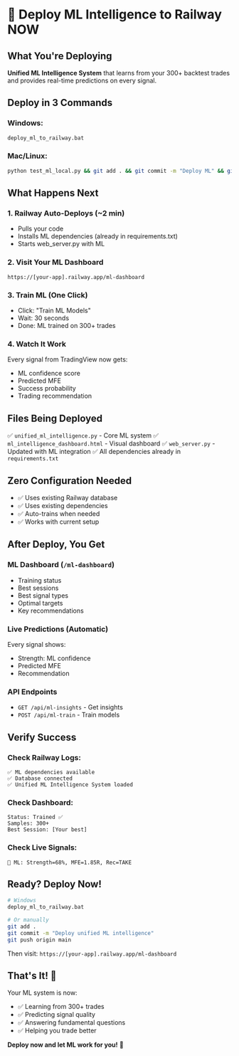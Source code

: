 # 🚀 Deploy ML Intelligence to Railway NOW

## What You're Deploying
**Unified ML Intelligence System** that learns from your 300+ backtest trades and provides real-time predictions on every signal.

## Deploy in 3 Commands

### Windows:
```bash
deploy_ml_to_railway.bat
```

### Mac/Linux:
```bash
python test_ml_local.py && git add . && git commit -m "Deploy ML" && git push origin main
```

## What Happens Next

### 1. Railway Auto-Deploys (~2 min)
- Pulls your code
- Installs ML dependencies (already in requirements.txt)
- Starts web_server.py with ML

### 2. Visit Your ML Dashboard
```
https://[your-app].railway.app/ml-dashboard
```

### 3. Train ML (One Click)
- Click: "Train ML Models"
- Wait: 30 seconds
- Done: ML trained on 300+ trades

### 4. Watch It Work
Every signal from TradingView now gets:
- ML confidence score
- Predicted MFE
- Success probability
- Trading recommendation

## Files Being Deployed

✅ `unified_ml_intelligence.py` - Core ML system
✅ `ml_intelligence_dashboard.html` - Visual dashboard
✅ `web_server.py` - Updated with ML integration
✅ All dependencies already in `requirements.txt`

## Zero Configuration Needed

- ✅ Uses existing Railway database
- ✅ Uses existing dependencies
- ✅ Auto-trains when needed
- ✅ Works with current setup

## After Deploy, You Get

### ML Dashboard (`/ml-dashboard`)
- Training status
- Best sessions
- Best signal types
- Optimal targets
- Key recommendations

### Live Predictions (Automatic)
Every signal shows:
- Strength: ML confidence
- Predicted MFE
- Recommendation

### API Endpoints
- `GET /api/ml-insights` - Get insights
- `POST /api/ml-train` - Train models

## Verify Success

### Check Railway Logs:
```
✅ ML dependencies available
✅ Database connected
✅ Unified ML Intelligence System loaded
```

### Check Dashboard:
```
Status: Trained ✅
Samples: 300+
Best Session: [Your best]
```

### Check Live Signals:
```
🤖 ML: Strength=68%, MFE=1.85R, Rec=TAKE
```

## Ready? Deploy Now!

```bash
# Windows
deploy_ml_to_railway.bat

# Or manually
git add .
git commit -m "Deploy unified ML intelligence"
git push origin main
```

Then visit: `https://[your-app].railway.app/ml-dashboard`

## That's It! 🎉

Your ML system is now:
- ✅ Learning from 300+ trades
- ✅ Predicting signal quality
- ✅ Answering fundamental questions
- ✅ Helping you trade better

**Deploy now and let ML work for you!** 🚀
